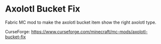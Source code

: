 # Axolotl Bucket Fix
Fabric MC mod to make the axolotl bucket item show the right axolotl type.

CurseForge: https://www.curseforge.com/minecraft/mc-mods/axolotl-bucket-fix
